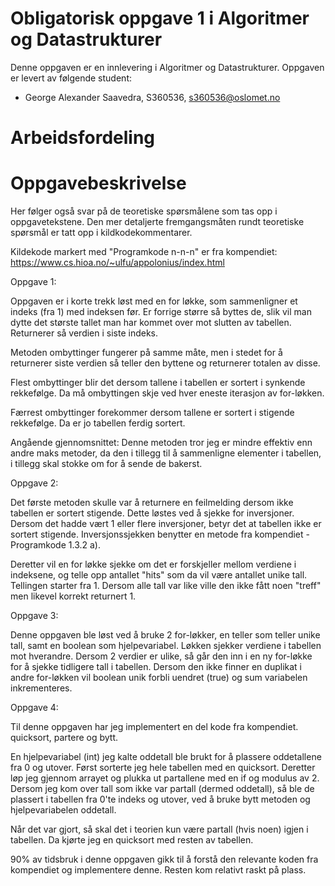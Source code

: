 # Obligatorisk oppgave 1 i Algoritmer og Datastrukturer

Denne oppgaven er en innlevering i Algoritmer og Datastrukturer. 
Oppgaven er levert av følgende student:
* George Alexander Saavedra, S360536, s360536@oslomet.no


# Arbeidsfordeling



# Oppgavebeskrivelse
Her følger også svar på de teoretiske spørsmålene som tas opp i oppgavetekstene.
Den mer detaljerte fremgangsmåten rundt teoretiske spørsmål er tatt opp i kildkodekommentarer.

Kildekode markert med "Programkode n-n-n" er fra kompendiet: https://www.cs.hioa.no/~ulfu/appolonius/index.html

Oppgave 1:

Oppgaven er i korte trekk løst med en for løkke, som sammenligner et indeks (fra 1) med indeksen
før. Er forrige større så byttes de, slik vil man dytte det største tallet man har kommet over mot slutten
av tabellen. Returnerer så verdien i siste indeks.

Metoden ombyttinger fungerer på samme måte, men i stedet for å returnerer siste verdien så teller den byttene
og returnerer totalen av disse.

Flest ombyttinger blir det dersom tallene i tabellen er sortert i synkende rekkefølge.
Da må ombyttingen skje ved hver eneste iterasjon av for-løkken.

Færrest ombyttinger forekommer dersom tallene er sortert i stigende rekkefølge. Da er jo
tabellen ferdig sortert.

Angående gjennomsnittet:
Denne metoden tror jeg er mindre effektiv enn andre maks metoder, da den i tillegg til
å sammenligne elementer i tabellen, i tillegg skal stokke om for å sende de bakerst.

Oppgave 2:

Det første metoden skulle var å returnere en feilmelding dersom ikke tabellen er sortert stigende.
Dette løstes ved å sjekke for inversjoner. Dersom det hadde vært 1 eller flere inversjoner, betyr det at tabellen ikke
er sortert stigende.
Inversjonssjekken benytter en metode fra kompendiet - Programkode 1.3.2 a).

Deretter vil en for løkke sjekke om det er forskjeller mellom verdiene i indeksene, og telle opp antallet "hits" som da
vil være antallet unike tall. Tellingen starter fra 1. Dersom alle tall var like ville den ikke fått noen "treff" men
likevel korrekt returnert 1.

Oppgave 3:

Denne oppgaven ble løst ved å bruke 2 for-løkker, en teller som teller unike tall, samt en boolean som hjelpevariabel.
Løkken sjekker verdiene i tabellen mot hverandre. Dersom 2 verdier er ulike, så går den inn i en ny for-løkke for å
sjekke tidligere tall i tabellen. Dersom den ikke finner en duplikat i andre for-løkken vil boolean unik forbli uendret (true)
og sum variabelen inkrementeres.

Oppgave 4:

Til denne oppgaven har jeg implementert en del kode fra kompendiet. quicksort, partere og bytt.

En hjelpevariabel (int) jeg kalte oddetall ble brukt for å plassere oddetallene fra 0 og utover. 
Først sorterte jeg hele tabellen med en quicksort. Deretter løp jeg gjennom arrayet og plukka ut partallene med en if og modulus av 2.
Dersom jeg kom over tall som ikke var partall (dermed oddetall), så ble de plassert i tabellen fra 0'te indeks og utover,
ved å bruke bytt metoden og hjelpevariabelen oddetall.

Når det var gjort, så skal det i teorien kun være partall (hvis noen) igjen i tabellen. Da kjørte jeg en quicksort med
resten av tabellen.

90% av tidsbruk i denne oppgaven gikk til å forstå den relevante koden fra kompendiet og implementere denne.
Resten kom relativt raskt på plass.
